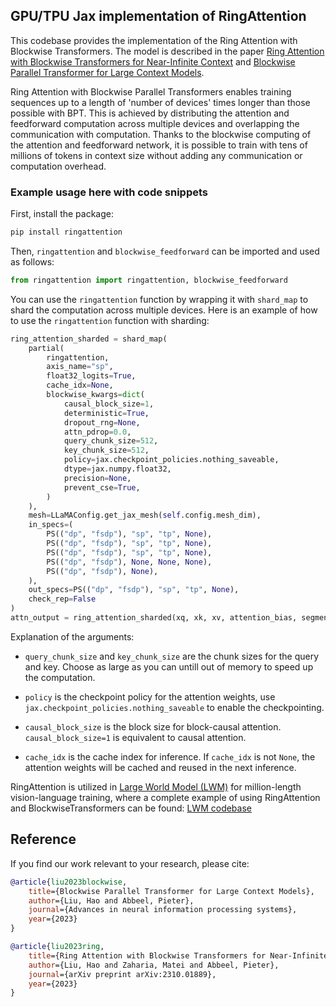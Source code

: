 ## GPU/TPU Jax implementation of RingAttention

This codebase provides the implementation of the Ring Attention with Blockwise Transformers. The model is described in the paper [Ring Attention with Blockwise Transformers for Near-Infinite Context](https://arxiv.org/pdf/2310.01889.pdf) and [Blockwise Parallel Transformer for Large Context Models](https://arxiv.org/pdf/2305.19370.pdf).

Ring Attention with Blockwise Parallel Transformers enables training sequences up to a length of 'number of devices' times longer than those possible with BPT. This is achieved by distributing the attention and feedforward computation across multiple devices and overlapping the communication with computation. Thanks to the blockwise computing of the attention and feedforward network, it is possible to train with tens of millions of tokens in context size without adding any communication or computation overhead.


### Example usage here with code snippets
First, install the package:
```bash
pip install ringattention
```
Then, `ringattention` and `blockwise_feedforward` can be imported and used as follows:
```python
from ringattention import ringattention, blockwise_feedforward
```
You can use the `ringattention` function by wrapping it with `shard_map` to shard the computation across multiple devices. Here is an example of how to use the `ringattention` function with sharding:
```python
ring_attention_sharded = shard_map(
    partial(
        ringattention,
        axis_name="sp",
        float32_logits=True,
        cache_idx=None,
        blockwise_kwargs=dict(
            causal_block_size=1,
            deterministic=True,
            dropout_rng=None,
            attn_pdrop=0.0,
            query_chunk_size=512,
            key_chunk_size=512,
            policy=jax.checkpoint_policies.nothing_saveable,
            dtype=jax.numpy.float32,
            precision=None,
            prevent_cse=True,
        )
    ),
    mesh=LLaMAConfig.get_jax_mesh(self.config.mesh_dim),
    in_specs=(
        PS(("dp", "fsdp"), "sp", "tp", None),
        PS(("dp", "fsdp"), "sp", "tp", None),
        PS(("dp", "fsdp"), "sp", "tp", None),
        PS(("dp", "fsdp"), None, None, None),
        PS(("dp", "fsdp"), None),
    ),
    out_specs=PS(("dp", "fsdp"), "sp", "tp", None),
    check_rep=False
)
attn_output = ring_attention_sharded(xq, xk, xv, attention_bias, segment_ids)
```

Explanation of the arguments:

- `query_chunk_size` and `key_chunk_size` are the chunk sizes for the query and key. Choose as large as you can untill out of memory to speed up the computation.

- `policy` is the checkpoint policy for the attention weights, use `jax.checkpoint_policies.nothing_saveable` to enable the checkpointing.

- `causal_block_size` is the block size for block-causal attention. `causal_block_size=1` is equivalent to causal attention.

- `cache_idx` is the cache index for inference. If `cache_idx` is not `None`, the attention weights will be cached and reused in the next inference.

RingAttention is utilized in [Large World Model (LWM)](https://largeworldmodel.github.io/) for million-length vision-language training, where a complete example of using RingAttention and BlockwiseTransformers can be found: [LWM codebase](https://github.com/LargeWorldModel/LWM)


## Reference
If you find our work relevant to your research, please cite:
```bibtex
@article{liu2023blockwise,
    title={Blockwise Parallel Transformer for Large Context Models},
    author={Liu, Hao and Abbeel, Pieter},
    journal={Advances in neural information processing systems},
    year={2023}
}
```
```bibtex
@article{liu2023ring,
    title={Ring Attention with Blockwise Transformers for Near-Infinite Context},
    author={Liu, Hao and Zaharia, Matei and Abbeel, Pieter},
    journal={arXiv preprint arXiv:2310.01889},
    year={2023}
}
```
